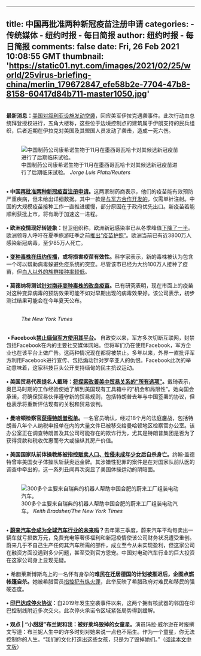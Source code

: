 
---
title: 中国再批准两种新冠疫苗注册申请
categories: 
    - 传统媒体
    - 纽约时报 - 每日简报
author: 纽约时报 - 每日简报
comments: false
date: Fri, 26 Feb 2021 10:08:55 GMT
thumbnail: 'https://static01.nyt.com/images/2021/02/25/world/25virus-briefing-china/merlin_179672847_efe58b2e-7704-47b8-8158-60417d84b711-master1050.jpg'
---

<div>   
<div class="article-partial"><div class="article-body-item col-lg-5"><br><div class="article-paragraph"><b>最新消息：</b><a href="https://www.nytimes.com/2021/02/25/us/politics/american-airstrikes-iran-militias-syria-iraq.html" title="Link: https://www.nytimes.com/2021/02/25/us/politics/american-airstrikes-iran-militias-syria-iraq.html">美国对叙利亚设施发动空袭</a>，回应美军伊拉克遇袭事件。<span>此次行动由总统拜登授权进行，</span>五角大楼称，这些位于边境控制点的建筑属于伊朗支持的民兵组织，后者近期在伊拉克对美国及其盟国人员发动了袭击，造成一死六伤。 </div><br><div class="article-paragraph"><figure class="article-inline-photo large"><div class="img-box"><img src="https://static01.nyt.com/images/2021/02/25/world/25virus-briefing-china/merlin_179672847_efe58b2e-7704-47b8-8158-60417d84b711-master1050.jpg" alt="中国制药公司康希诺生物于11月在墨西哥瓦哈卡对其候选新冠疫苗进行了后期临床试验。" data-src="https://static01.nyt.com/images/2021/02/25/world/25virus-briefing-china/merlin_179672847_efe58b2e-7704-47b8-8158-60417d84b711-master1050.jpg" referrerpolicy="no-referrer"></div><figcaption><span>中国制药公司康希诺生物于11月在墨西哥瓦哈卡对其候选新冠疫苗进行了后期临床试验。</span> <cite>Jorge Luis Plata/Reuters</cite></figcaption></figure></div><br><div class="article-paragraph"><b>• </b><span><b>中国</b><a href="https://www.nytimes.com/live/2021/02/25/world/covid-19-coronavirus/chinese-vaccine-makers-say-two-more-candidates-are-effective"><b>再批准两种新冠疫苗注册申请</b></a><b>。</b>这两家制药商表示，他们的疫苗能有效预防严重疾病，但未给出详细数据。其中一款是<a rel="noopener noreferrer" target="_blank" href="https://www.nmpa.gov.cn/yaowen/ypjgyw/20210225184523188.html">与军方合作开发的</a>，仅需单针注射。中国的大规模疫苗接种工作一直推进缓慢，部分原因在于政府优先出口。新疫苗若能顺利获批上市，将有助于加速这一进程。</span> </div><br><div class="article-paragraph"><b>• </b><span><b>欧洲疫情现好转迹象：</b>世卫组织称，欧洲新冠感染率已从冬季峰值<a href="https://www.nytimes.com/live/2021/02/25/world/covid-19-coronavirus#new-infections-in-europe-have-fallen-to-half-their-winter-peak-who-says">下降了一半</a>。欧洲领导人呼吁在夏季旅游旺季之前<a href="https://www.nytimes.com/live/2021/02/25/world/covid-19-coronavirus#a-debate-over-a-vaccine-passport-to-allow-travel-in-the-eu-grows">推出“疫苗护照”</a>。欧洲当前已有近</span>3800万人感染新冠病毒，至少85万人死亡。</div><br><div class="article-paragraph"><b>• </b><a href="https://www.nytimes.com/2021/02/24/health/coronavirus-variant-nyc.html"><b>变种毒株在纽约传播</b></a><b>，或将损害疫苗有效性。</b>科学家表示，新的毒株被认为包含一个可以帮助病毒躲避免疫系统的突变。尽管该市已经为大约100<span>万人接种了疫苗，但<a href="https://www.nytimes.com/2021/02/25/nyregion/new-york-city-coronavirus-vaccines.html">白人以外的族群接种率较低</a>。</span></div><br><div class="article-paragraph"><b>• </b><span><b>莫德纳将测试</b><a href="https://www.nytimes.com/live/2021/02/24/world/covid-19-coronavirus/moderna-announces-a-new-version-of-its-vaccine-in-hopes-of-combating-troublesome-variants"><b>针对南非变种毒株的改良疫苗</b></a><b>。</b>已有研究表明，现在市面上的疫苗对这种变异病毒的预防效果可能不如对早期出现的病毒效果好。该公司表示，初步测试结果可能会在今年夏天公布。</span></div></div></div><div class="article-partial"><div class="article-body-item col-lg-5"><br><div class="article-paragraph"><figure class="article-inline-photo large"><div class="img-box"><img src="https://static01.nyt.com/images/2021/02/26/business/26FACEBOOK-MYANMAR-china-copy/merlin_184099473_68d87ca5-efa5-4848-b2bc-4c06681425d3-master1050.jpg" alt data-src="https://static01.nyt.com/images/2021/02/26/business/26FACEBOOK-MYANMAR-china-copy/merlin_184099473_68d87ca5-efa5-4848-b2bc-4c06681425d3-master1050.jpg" referrerpolicy="no-referrer"></div><figcaption><span></span> <cite>The New York Times</cite></figcaption></figure></div><br><div class="article-paragraph"><b> • </b><span><b>Facebook</b><a href="https://www.nytimes.com/2021/02/24/technology/facebook-myanmar-ban.html"><b>禁止缅甸军方使用其平台</b></a></span><b>。</b><b> </b>自政变以来，军方多次切断互联网，封禁包括Facebook在内的主要社交媒体网站。但将军们仍在使用Facebook，军方企业也在该平台上做广告。这两种情况现在都将被禁止。多年以来，外界一直批评军方利用Facebook进行宣传、包括煽动针对罗辛亚人的仇恨。Facebook此次的举动意味着，这家科技巨头公开支持缅甸的民主抗议运动。<br></div><br><div class="article-paragraph"><b>• 美国贸易代表提名人戴琦：</b><a href="https://www.nytimes.com/live/2021/02/25/business/stock-market-today#president-bidens-pick-for-trade-representative-promises-a-break-with-past-trade-policy"><b>将探索改善美中贸易关系的“所有选项”</b></a><b>。</b>戴琦表示，奥巴马时期的工作经验使她了解到美国现有工具箱中的“机会和局限性”。她向国会承诺，将确保贸易伙伴遵守新的贸易规则，包括特朗普去年与中国签署的协议，但也表示将重新评估现有的关税和贸易谈判。<br></div><br><div class="article-paragraph"><b>• </b><span><b>曼哈顿检察官</b><a href="https://www.nytimes.com/2021/02/25/nyregion/trump-taxes-vance-supreme-court.html"><b>获得特朗普税单</b></a><b>。</b>一名官员确认，经过18个月的法庭鏖战，包括特朗普八年个人纳税申报单在内的大量文件已被移交给曼哈顿地区检察官办公室。该办公室正在调查特朗普及其公司可能存在的欺诈行为，尤其是特朗普集团是否为了获得贷款和税收优惠而夸大或操纵其房产价值。</span></div><br><div class="article-paragraph"><b>• </b><span><b>美国国家队前体操教练被指控</b><a href="https://www.nytimes.com/2021/02/25/sports/john-geddert-gymnastics.html"><b>贩卖人口、性侵未成年少女</b></a><b>后自杀身亡。</b>约翰</span>·盖德特曾率美国女子体操队斩获奥运金牌。其涉嫌性犯罪的案件是在对国家队前队医的调查中牵出的，这一系列丑闻再次突显了美国体操运动的阴暗面。</div></div></div><div class="article-partial"><div class="article-body-item col-lg-5"><br><div class="article-paragraph"><figure class="article-inline-photo large"><div class="img-box"><img src="https://static01.nyt.com/images/2021/02/23/business/00china-nio01/00test-master1050.jpg" alt="300多个主要来自瑞典的机器人帮助中国合肥的蔚来工厂组装电动汽车。" data-src="https://static01.nyt.com/images/2021/02/23/business/00china-nio01/00test-master1050.jpg" referrerpolicy="no-referrer"></div><figcaption><span>300多个主要来自瑞典的机器人帮助中国合肥的蔚来工厂组装电动汽车。</span> <cite>Keith Bradsher/The New York Times</cite></figcaption></figure></div><br><div class="article-paragraph"><b>• </b><a href="https://www.nytimes.com/2021/02/25/business/china-nio-electric-cars.html"><b>蔚来汽车会成为全球汽车行业的未来吗</b></a><b>？</b>去年第三季度，蔚来汽车平均每卖出一辆车就亏损数万元，免费充电等奢侈福利和新冠疫情使该公司财务状况遭受重创。蔚来几乎不自己生产任何其汽车所需的部件，成立至今从未实现盈利，但这家公司在融资方面没遇到多少问题，甚至受到官方恩宠。中国对电动汽车行业的巨大投资在这家公司身上显现无疑。</div><br><div class="article-paragraph">• 希腊莱斯博斯岛上的一名怀有身孕的<b>难民在迁居德国的计划被推迟后，企图点燃帐篷自杀。</b>她被希腊官员<a href="https://www.nytimes.com/2021/02/25/world/europe/lesbos-greece-refugee-arson.html">指控犯有纵火罪</a>，此举反映了希腊政府对难民和移民的强硬态度。</div><br><div class="article-paragraph"><b>• </b><a href="https://www.nytimes.com/2021/02/25/world/asia/pakistan-india-ceasefire.html"><b>印巴达成停火协议</b></a><b>：</b>自2019年发生空袭事件以来，这两个拥有核武器的邻国在印巴控制线附近多次交火。此次停火承诺令区域紧张局势得到缓解。</div><br><div class="article-paragraph"><b>• 观点 | “小甜甜”布兰妮和我：被好莱坞毁掉的女童星。</b>演员玛拉·威尔逊在时报撰文写道：布兰妮人生中的许多时刻对她来说一点也不陌生。作为一个童星，你无法控制你的人生。“我们的文化打造出这些女孩，只是为了毁掉她们。”（<a href="https://cn.nytimes.com/opinion/20210225/britney-spears-mara-wilson-hollywood/">阅读本文中文版</a>）</div><br><div class="article-paragraph"><i></i></div></div></div>  
</div>
            